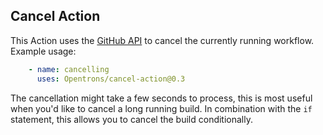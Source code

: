 ## Cancel Action
This Action uses the [GitHub API](https://docs.github.com/en/rest/reference/actions#cancel-a-workflow-run) to cancel the currently running workflow. Example usage:

```yaml
    - name: cancelling
      uses: Opentrons/cancel-action@0.3
```

The cancellation might take a few seconds to process, this is most useful when you'd like to cancel a long running build. In combination with the `if` statement, this allows you to cancel the build conditionally.
